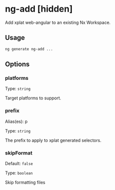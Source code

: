 # ng-add [hidden]

Add xplat web-angular to an existing Nx Workspace.

## Usage

```bash
ng generate ng-add ...

```

## Options

### platforms

Type: `string`

Target platforms to support.

### prefix

Alias(es): p

Type: `string`

The prefix to apply to xplat generated selectors.

### skipFormat

Default: `false`

Type: `boolean`

Skip formatting files
